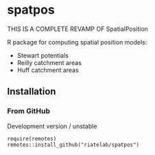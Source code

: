 # spatpos

THIS IS A COMPLETE REVAMP OF SpatialPosition 


R package for computing spatial position models:  

* Stewart potentials
* Reilly catchment areas
* Huff catchment areas



## Installation

### From GitHub
Development version / unstable
```{r}
require(remotes)
remotes::install_github("riatelab/spatpos")
```
